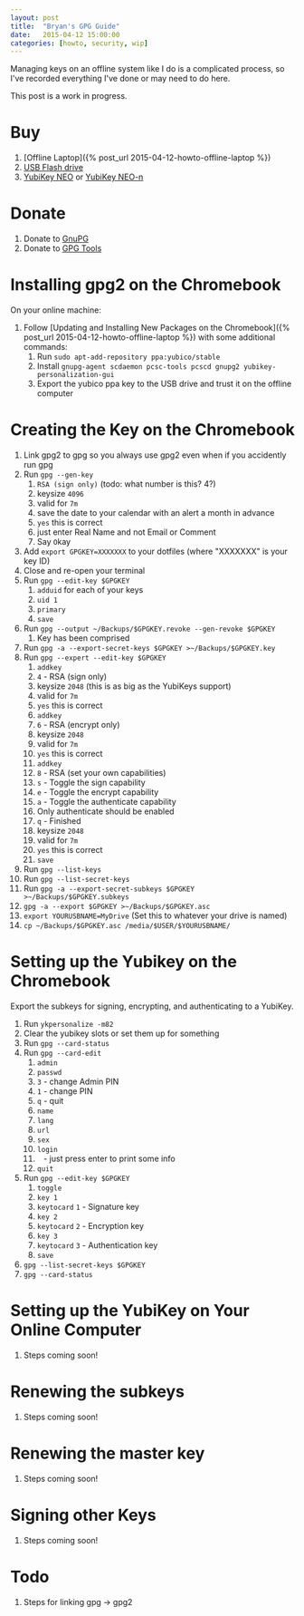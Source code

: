 ```yaml
---
layout: post
title:  "Bryan's GPG Guide"
date:   2015-04-12 15:00:00
categories: [howto, security, wip]
---
```


Managing keys on an offline system like I do is a complicated process, so I've recorded everything I've done or may need to do here.

This post is a work in progress.


# Buy

1. [Offline Laptop]({% post_url 2015-04-12-howto-offline-laptop %})
1. [USB Flash drive](http://www.amazon.com/b/?_encoding=UTF8&ajr=0&camp=1789&creative=390957&linkCode=ur2&node=3151491&tag=stitth06-20&linkId=CYJSSRATO647ERMJ)
1. [YubiKey NEO](http://www.amazon.com/gp/product/B00LX8KZZ8/ref=as_li_tl?ie=UTF8&camp=1789&creative=390957&creativeASIN=B00LX8KZZ8&linkCode=as2&tag=stitth06-20&linkId=DSWT4HBC5SLHZNLG) or [YubiKey NEO-n](http://www.amazon.com/gp/product/B00O8ST7MM/ref=as_li_tl?ie=UTF8&camp=1789&creative=390957&creativeASIN=B00O8ST7MM&linkCode=as2&tag=stitth06-20&linkId=FQO4FJIRY2FYS7LC)


# Donate

1. Donate to [GnuPG](https://gnupg.org/donate/)
1. Donate to [GPG Tools](https://gpgtools.org/donate.html)


# Installing gpg2 on the Chromebook

On your online machine:

1. Follow [Updating and Installing New Packages on the Chromebook]({% post_url 2015-04-12-howto-offline-laptop %}) with some additional commands:
    1. Run `sudo apt-add-repository ppa:yubico/stable`
    1. Install `gnupg-agent scdaemon pcsc-tools pcscd gnupg2 yubikey-personalization-gui`
    1. Export the yubico ppa key to the USB drive and trust it on the offline computer


# Creating the Key on the Chromebook

1. Link gpg2 to gpg so you always use gpg2 even when if you accidently run gpg
1. Run `gpg --gen-key`
    1. `RSA (sign only)` (todo: what number is this? 4?)
    1. keysize `4096`
    1. valid for `7m`
    1. save the date to your calendar with an alert a month in advance
    1. `yes` this is correct
    1. just enter Real Name and not Email or Comment
    1. Say `O`kay
1. Add `export GPGKEY=XXXXXXX` to your dotfiles (where "XXXXXXX" is your key ID)
1. Close and re-open your terminal
1. Run `gpg --edit-key $GPGKEY`
    1. `adduid` for each of your keys
    1. `uid 1`
    1. `primary`
    1. `save`
1. Run `gpg --output ~/Backups/$GPGKEY.revoke --gen-revoke $GPGKEY`
    1. Key has been comprised
1. Run `gpg -a --export-secret-keys $GPGKEY >~/Backups/$GPGKEY.key`
1. Run `gpg --expert --edit-key $GPGKEY`
    1. `addkey`
    1. `4` - RSA (sign only)
    1. keysize `2048` (this is as big as the YubiKeys support)
    1. valid for `7m`
    1. `yes` this is correct
    1. `addkey`
    1. `6` - RSA (encrypt only)
    1. keysize `2048`
    1. valid for `7m`
    1. `yes` this is correct
    1. `addkey`
    1. `8` - RSA (set your own capabilities)
    1. `s` - Toggle the sign capability
    1. `e` - Toggle the encrypt capability
    1. `a` - Toggle the authenticate capability
    1. Only authenticate should be enabled
    1. `q` - Finished
    1. keysize `2048`
    1. valid for `7m`
    1. `yes` this is correct
    1. `save`
1. Run `gpg --list-keys`
1. Run `gpg --list-secret-keys`
1. Run `gpg -a --export-secret-subkeys $GPGKEY >~/Backups/$GPGKEY.subkeys`
1. `gpg -a --export $GPGKEY >~/Backups/$GPGKEY.asc`
1. `export YOURUSBNAME=MyDrive` (Set this to whatever your drive is named)
1. `cp ~/Backups/$GPGKEY.asc /media/$USER/$YOURUSBNAME/`


# Setting up the Yubikey on the Chromebook

Export the subkeys for signing, encrypting, and authenticating to a YubiKey.

1. Run `ykpersonalize -m82`
1. Clear the yubikey slots or set them up for something
1. Run `gpg --card-status`
1. Run `gpg --card-edit`
    1. `admin`
    1. `passwd`
    1. `3` - change Admin PIN
    1. `1` - change PIN
    1. `q` - quit
    1. `name`
    1. `lang`
    1. `url`
    1. `sex`
    1. `login`
    1. ` ` - just press enter to print some info
    1. `quit`
1. Run `gpg --edit-key $GPGKEY`
    1. `toggle`
    1. `key 1`
    1. `keytocard`
        `1` - Signature key
    1. `key 2`
    1. `keytocard`
        `2` - Encryption key
    1. `key 3`
    1. `keytocard`
        `3` - Authentication key
    1. `save`
1. `gpg --list-secret-keys $GPGKEY`
1. `gpg --card-status`


# Setting up the YubiKey on Your Online Computer

1. Steps coming soon!


# Renewing the subkeys

1. Steps coming soon!


# Renewing the master key

1. Steps coming soon!


# Signing other Keys

1. Steps coming soon!


# Todo

1. Steps for linking gpg -> gpg2
